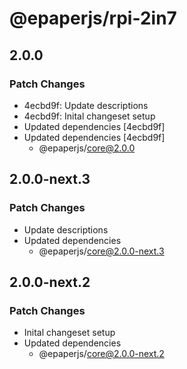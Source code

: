 # @epaperjs/rpi-2in7

## 2.0.0

### Patch Changes

-   4ecbd9f: Update descriptions
-   4ecbd9f: Inital changeset setup
-   Updated dependencies [4ecbd9f]
-   Updated dependencies [4ecbd9f]
    -   @epaperjs/core@2.0.0

## 2.0.0-next.3

### Patch Changes

-   Update descriptions
-   Updated dependencies
    -   @epaperjs/core@2.0.0-next.3

## 2.0.0-next.2

### Patch Changes

-   Inital changeset setup
-   Updated dependencies
    -   @epaperjs/core@2.0.0-next.2
